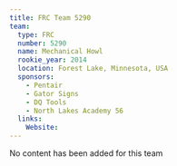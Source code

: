 ```yaml
---
title: FRC Team 5290
team:
  type: FRC
  number: 5290
  name: Mechanical Howl
  rookie_year: 2014
  location: Forest Lake, Minnesota, USA
  sponsors:
    - Pentair
    - Gator Signs
    - DQ Tools
    - North Lakes Academy 56
  links:
    Website: 
---
```

No content has been added for this team